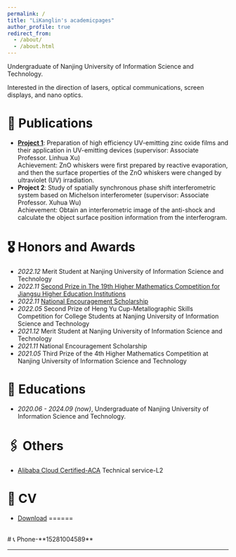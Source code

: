 ```yaml
---
permalink: /
title: "LiKanglin's academicpages"
author_profile: true
redirect_from: 
  - /about/
  - /about.html
---
```


Undergraduate of Nanjing University of Information Science and Technology.

Interested in the direction of lasers, optical communications, screen displays, and nano optics.

# 📝 Publications 
- [**Project 1**](https://lkl-shanghai.oss-cn-shanghai.aliyuncs.com/%E8%AF%81%E4%B9%A6/%E6%9C%AC%E7%A7%91%E9%A1%B9%E7%9B%AE%201.png): Preparation of high efficiency UV-emitting zinc oxide films and their application in UV-emitting devices (supervisor: Associate Professor. Linhua Xu)
<br>Achievement: ZnO whiskers were first prepared by reactive evaporation, and then the surface properties of the ZnO whiskers were changed by ultraviolet (UV) irradiation.
- **Project 2**: Study of spatially synchronous phase shift interferometric system based on Michelson interferometer (supervisor: Associate Professor. Xuhua Wu)
<br>Achievement: Obtain an interferometric image of the anti-shock and calculate the object surface position information from the interferogram.
# 🎖 Honors and Awards
- *2022.12* Merit Student at Nanjing University of Information Science and Technology
- *2022.11* [Second Prize in The 19th Higher Mathematics Competition for Jiangsu Higher Education Institutions](https://lkl-shanghai.obs.cn-east-3.myhuaweicloud.com/%E8%AF%81%E4%B9%A6/%E7%AC%AC%E5%8D%81%E4%B9%9D%E5%B1%8A%E6%B1%9F%E8%8B%8F%E7%9C%81%E9%AB%98%E7%AD%89%E6%95%B0%E5%AD%A6%E7%AB%9E%E8%B5%9B%E4%BA%8C%E7%AD%89%E5%A5%96.png)
- *2022.11*	[National Encouragement Scholarship](/images/2022国家励志奖学金.png)
- *2022.05*	Second Prize of Heng Yu Cup-Metallographic Skills Competition for College Students at Nanjing University of Information Science and Technology
- *2021.12*	Merit Student at Nanjing University of Information Science and Technology
- *2021.11*	National Encouragement Scholarship
- *2021.05*	Third Prize of the 4th Higher Mathematics Competition at Nanjing University of Information Science and Technology

# 📖 Educations
- *2020.06 - 2024.09 (now)*, Undergraduate of Nanjing University of Information Science and Technology.
# 🖇️ Others
- [Alibaba Cloud Certified-ACA](https://lkl-shanghai.oss-cn-shanghai.aliyuncs.com/%E8%AF%81%E4%B9%A6/%E9%98%BF%E9%87%8C%E4%BA%91ACA%E8%AF%81%E4%B9%A6%EF%BC%88%E6%95%B0%E6%8D%AE%E4%B8%AD%E5%BF%83IT%E5%88%9D%E7%BA%A7%E8%BF%90%E7%BB%B4%E5%B7%A5%E7%A8%8B%E5%B8%88%EF%BC%89.png) Technical service-L2

# 📄 CV
- [Download](https://pv4t-my.sharepoint.com/:b:/g/personal/jockerror_pv4t_onmicrosoft_com/EUFtBZe2vyRAs6gWc-yVn_sB70ryD8xN386ticIiR04nAQ?e=QVaEtw)
======
<br>
# 📞 Phone-**15281004589**
<br>

* * *
